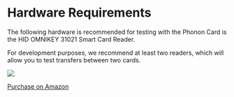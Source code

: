 # Hardware Requirements

The following hardware is recommended for testing with the Phonon Card is the HID OMNIKEY 31021 Smart Card Reader.

For development purposes, we recommend at least two readers, which will allow you to test transfers between two cards.

![](https://i.imgur.com/qbcj2cy.png)


[Purchase on Amazon](https://a.co/i5bnilK)